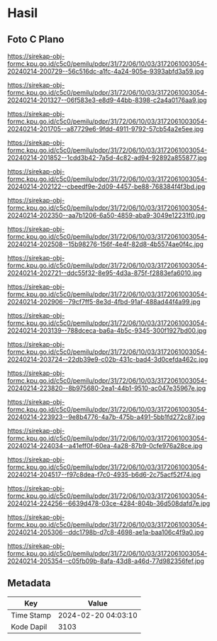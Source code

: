 # Hasil

## Foto C Plano

https://sirekap-obj-formc.kpu.go.id/c5c0/pemilu/pdpr/31/72/06/10/03/3172061003054-20240214-200729--56c516dc-a1fc-4a24-905e-9393abfd3a59.jpg

https://sirekap-obj-formc.kpu.go.id/c5c0/pemilu/pdpr/31/72/06/10/03/3172061003054-20240214-201327--06f583e3-e8d9-44bb-8398-c2a4a0176aa9.jpg

https://sirekap-obj-formc.kpu.go.id/c5c0/pemilu/pdpr/31/72/06/10/03/3172061003054-20240214-201705--a87729e6-9fdd-4911-9792-57cb54a2e5ee.jpg

https://sirekap-obj-formc.kpu.go.id/c5c0/pemilu/pdpr/31/72/06/10/03/3172061003054-20240214-201852--1cdd3b42-7a5d-4c82-ad94-92892a855877.jpg

https://sirekap-obj-formc.kpu.go.id/c5c0/pemilu/pdpr/31/72/06/10/03/3172061003054-20240214-202122--cbeedf9e-2d09-4457-be88-768384f4f3bd.jpg

https://sirekap-obj-formc.kpu.go.id/c5c0/pemilu/pdpr/31/72/06/10/03/3172061003054-20240214-202350--aa7b1206-6a50-4859-aba9-3049e12231f0.jpg

https://sirekap-obj-formc.kpu.go.id/c5c0/pemilu/pdpr/31/72/06/10/03/3172061003054-20240214-202508--15b98276-156f-4e4f-82d8-4b5574ae0f4c.jpg

https://sirekap-obj-formc.kpu.go.id/c5c0/pemilu/pdpr/31/72/06/10/03/3172061003054-20240214-202721--ddc55f32-8e95-4d3a-875f-f2883efa6010.jpg

https://sirekap-obj-formc.kpu.go.id/c5c0/pemilu/pdpr/31/72/06/10/03/3172061003054-20240214-202906--79cf7ff5-8e3d-4fbd-91af-488ad44f4a99.jpg

https://sirekap-obj-formc.kpu.go.id/c5c0/pemilu/pdpr/31/72/06/10/03/3172061003054-20240214-203139--788dceca-ba6a-4b5c-9345-300f1927bd00.jpg

https://sirekap-obj-formc.kpu.go.id/c5c0/pemilu/pdpr/31/72/06/10/03/3172061003054-20240214-203724--22db39e9-c02b-431c-bad4-3d0cefda462c.jpg

https://sirekap-obj-formc.kpu.go.id/c5c0/pemilu/pdpr/31/72/06/10/03/3172061003054-20240214-223820--8b975680-2ea1-44b1-9510-ac047e35967e.jpg

https://sirekap-obj-formc.kpu.go.id/c5c0/pemilu/pdpr/31/72/06/10/03/3172061003054-20240214-223923--9e8b4776-4a7b-475b-a491-5bb1fd272c87.jpg

https://sirekap-obj-formc.kpu.go.id/c5c0/pemilu/pdpr/31/72/06/10/03/3172061003054-20240214-224034--a41eff0f-60ea-4a28-87b9-0cfe976a28ce.jpg

https://sirekap-obj-formc.kpu.go.id/c5c0/pemilu/pdpr/31/72/06/10/03/3172061003054-20240214-204517--f97c8dea-f7c0-4935-b6d6-2c75acf52f74.jpg

https://sirekap-obj-formc.kpu.go.id/c5c0/pemilu/pdpr/31/72/06/10/03/3172061003054-20240214-224256--6639d478-03ce-4284-804b-36d508dafd7e.jpg

https://sirekap-obj-formc.kpu.go.id/c5c0/pemilu/pdpr/31/72/06/10/03/3172061003054-20240214-205306--ddc1798b-d7c8-4698-ae1a-baa106c4f9a0.jpg

https://sirekap-obj-formc.kpu.go.id/c5c0/pemilu/pdpr/31/72/06/10/03/3172061003054-20240214-205354--c05fb09b-8afa-43d8-a46d-77d982356fef.jpg


## Metadata

| Key        | Value               |
| ---------- | ------------------- |
| Time Stamp | 2024-02-20 04:03:10 |
| Kode Dapil | 3103                |



